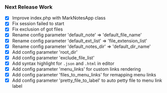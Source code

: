 ### Next Release Work
* [x] Improve index.php with MarkNotesApp class
* [x] Fix session failed to start
* [x] Fix exclusion of got files
* [x] Rename config parameter 'default_note' => 'default_file_name'
* [x] Rename config parameter 'default_ext_list' => 'file_extension_list'
* [x] Rename config parameter 'default_notes_dir' => 'default_dir_name'
* [x] Add config parameter 'root_dir'
* [x] Add config parameter 'exclude_file_list'
* [x] Add syntax highlight for `.json` and `.html` in editor
* [x] Add config parameter 'menu_links' for custom links rendering
* [x] Add config parameter 'files_to_menu_links' for remapping menu links
* [x] Add config parameter 'pretty_file_to_label' to auto petty file to menu link label
